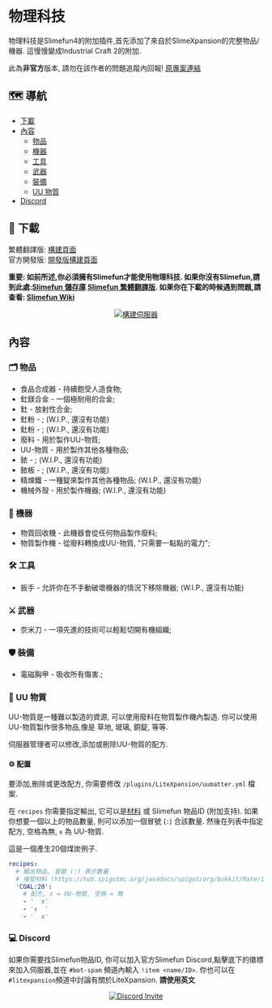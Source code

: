 # 物理科技
物理科技是Slimefun4的附加插件,首先添加了來自於SlimeXpansion的完整物品/機器. 這慢慢變成Industrial Craft 2的附加.

此為**非官方**版本, 請勿在該作者的問題追蹤內回報!
[原專案連結](https://github.com/Slimefun-Addon-Community/LiteXpansion)
## :world_map: 導航
* [下載](#floppy_disk-下載)
* [內容](#內容)
  * [物品](#card_index_dividers-物品)
  * [機器](#electric_plug-機器)
  * [工具](#hammer_and_wrench-工具)
  * [武器](#crossed_swords-武器)
  * [裝備](#shield-裝備)
  * [UU 物質](#brain-uu-物質)
* [Discord](#computer-discord)

## :floppy_disk: 下載
繁體翻譯版: [構建頁面](https://xmikux.github.io/builds/xMikux/LiteXpansion/master)<br>
官方開發版: [開發版構建頁面](https://thebusybiscuit.github.io/builds/J3fftw1/LiteXpansion/master/)

**重要: 如前所述,你必須擁有Slimefun才能使用物理科技. 如果你沒有Slimefun,請到此處:[Slimefun 儲存庫](https://github.com/Slimefun/Slimefun4) [Slimefun 繁體翻譯版](https://github.com/xMikux/Slimefun4). 如果你在下載的時候遇到問題,請查看: [Slimefun Wiki](https://github.com/Slimefun/Slimefun4/wiki/Installing-Slimefun)**

<p align="center">
  <a href="https://xmikux.github.io/builds/xMikux/LiteXpansion/master/">
    <img src="https://xmikux.github.io/builds/xMikux/LiteXpansion/master/badge.svg" alt="構建伺服器"/>
  </a>
</p>

## 內容
### :card_index_dividers: 物品
- 食品合成器 - 持續飽受人造食物;
- 釷鎂合金 - 一個極耐用的合金;
- 釷 - 放射性合金;
- 釷粉 - ; (W.I.P., 還沒有功能)
- 釷粉 - ; (W.I.P., 還沒有功能)
- 廢料 - 用於製作UU-物質;
- UU-物質 - 用於製作其他各種物品;
- 銥 - ; (W.I.P., 還沒有功能)
- 銥板 - ; (W.I.P., 還沒有功能)
- 精煉鐵 - 一種錠來製作其他各種物品; (W.I.P., 還沒有功能)
- 機械外殼 - 用於製作機器; (W.I.P., 還沒有功能)

### :electric_plug: 機器
- 物質回收機 - 此機器會從任何物品製作廢料;
- 物質製作機 - 從廢料轉換成UU-物質, "只需要一點點的電力";

### :hammer_and_wrench: 工具
- 扳手 - 允許你在不手動破壞機器的情況下移除機器; (W.I.P., 還沒有功能)

### :crossed_swords: 武器
- 奈米刀 - 一項先進的技術可以輕鬆切開有機組織;

### :shield: 裝備
- 電磁胸甲 - 吸收所有傷害.;

### :brain: UU 物質
UU-物質是一種難以製造的資源, 可以使用廢料在物質製作機內製造. 你可以使用UU-物質製作很多物品,像是 草地, 玻璃, 銅錠, 等等.

伺服器管理者可以修改,添加或刪除UU-物質的配方.
#### :gear: 配置
要添加,刪除或更改配方, 你需要修改 `/plugins/LiteXpansion/uumatter.yml` 檔案.

在 `recipes` 你需要指定輸出, 它可以是[材料](https://hub.spigotmc.org/javadocs/spigot/org/bukkit/Material.html) 或 Slimefun 物品ID (附加支持). 如果你想要一個以上的物品數量, 則可以添加一個冒號 (`:`) 合該數量. 然後在列表中指定配方, 空格為無, `x` 為 UU-物質.

這是一個產生20個煤炭例子.
```yaml
recipes:
  # 輸出物品, 冒號 (:) 表示數量
  # 接受材料 (https://hub.spigotmc.org/javadocs/spigot/org/bukkit/Material.html) 或 Slimefun 物品ID
  'COAL:20':
    # 配方, x = UU-物質, 空格 = 無
    - '  x'
    - 'x  '
    - '  x'
```

### :computer: Discord
如果你需要找Slimefun物品ID, 你可以加入官方Slimefun Discord,點擊底下的徵標來加入伺服器,並在 `#bot-spam` 頻道內輸入 `!item <name/ID>`.
你也可以在`#litexpansion`頻道中討論有關於LiteXpansion. **請使用英文**

<p align="center">
  <a href="https://discord.gg/slimefun">
    <img src="https://discordapp.com/api/guilds/565557184348422174/widget.png?style=banner3" alt="Discord Invite"/>
  </a>
</p>

